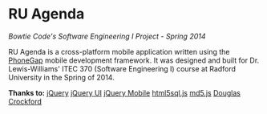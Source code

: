 # RU Agenda #
*Bowtie Code's Software Engineering I Project - Spring 2014*

RU Agenda is a cross-platform mobile application written using the [PhoneGap][pg] mobile development framework.  It was designed and built for Dr. Lewis-Williams' ITEC 370 (Software Engineering I) course at Radford University in the Spring of 2014.

[pg]: http://phonegap.com/

**Thanks to:**
[jQuery](http://jquery.com/)
[jQuery UI](http://jqueryui.com/)
[jQuery Mobile](http://jquerymobile.com/)
[html5sql.js](http://html5sql.com/)
[md5.js](http://www.myersdaily.org/joseph/javascript/md5-text.html)
[Douglas Crockford](http://javascript.crockford.com/)